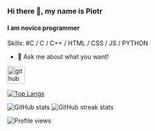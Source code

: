 ### Hi there 👋, my name is Piotr
#### I am novice programmer


<a style="bold:10px">Skills:</a> #C / C / C++ / HTML / CSS / JS / PYTHON

- 💬 Ask me about what you want! 


[<img src='https://cdn.jsdelivr.net/npm/simple-icons@3.0.1/icons/github.svg' alt='github' height='40'>](https://github.com/PiotrCiechanowski)  

[![Top Langs](https://github-readme-stats.vercel.app/api/top-langs/?username=PiotrCiechanowski)](https://github.com/anuraghazra/github-readme-stats)

![GitHub stats](https://github-readme-stats.vercel.app/api?username=PiotrCiechanowski&show_icons=true)   ![GitHub streak stats](https://streak-stats.demolab.com/?user=PiotrCiechanowski) 

 

![Profile views](https://gpvc.arturio.dev/PiotrCiechanowski)  
